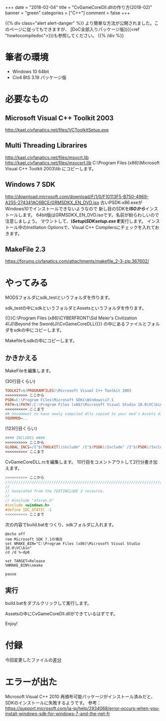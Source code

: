 +++
date = "2018-02-04"
title = "CvGameCoreDll.dllの作り方(2018-02)"
banner = "green"
categories = ["C++"]
comment = false
+++

{{% div class="alert alert-danger" %}}
より簡単な方法が公開されました。このページに従ってもできますが、
[DoC全部入りパッケージ版]({{<ref "howtocompiledoc">}})も参照してください。
{{% /div %}}

# 筆者の環境
- Windows 10 64bit
- Civ4 BtS 3.19 パッケージ版

# 必要なもの

## Microsoft Visual C++ Toolkit 2003
http://kael.civfanatics.net/files/VCToolkitSetup.exe

## Multi Threading Librarires
http://kael.civfanatics.net/files/msvcrt.lib
http://kael.civfanatics.net/files/msvcprt.lib
C:\Program Files (x86)\Microsoft Visual C++ Toolkit 2003\lib にコピーします。

## Windows 7 SDK
http://download.microsoft.com/download/F/1/0/F10113F5-B750-4969-A255-274341AC6BCE/GRMSDKX_EN_DVD.iso
古いPSDK-x86.exeがWindows10でインストールできないようなので
新し目のSDKを***ISOから***インストールします。
64bit版はGRMSDKX_EN_DVD.isoです。名前が紛らわしいので注意しましょう。
マウントして、***\\Setup\\SDKsetup.exeを***実行します。
インストール中のInstllation Optionsで、Visual C++ Compilersにチェックを入れておきます。

## MakeFile 2.3
https://forums.civfanatics.com/attachments/makefile_2-3-zip.367602/

# やってみる

<!--more-->

MODSフォルダにsdk_testというフォルダを作ります。

sdk_testの中にsdkというフォルダとAssetsというフォルダを作ります。

{{<path>}}C:\Program Files (x86)\CYBERFRONT\Sid Meier's Civilization 4(J)\Beyond the Sword(J)\CvGameCoreDLL\{{</path>}}
の中にあるファイルとフォルダをsdkの中にコピーします。

Makefileもsdkの中にコピーします。

## かきかえる
MakeFileを編集します。

(30行目くらい)
``` makefile
TOOLKIT=$(PROGRAMFILES)\Microsoft Visual C++ Toolkit 2003
>>>>>>>>>> ここから
PSDK=C:\Program Files\Microsoft SDKs\Windows\v7.1
PATH=$(PATH);C:\Program Files (x86)\Microsoft Visual Studio 10.0\VC\bin
<<<<<<<<<< ここまで
## Uncomment to have newly compiled dlls copied to your mod's Assets directory
YOURMOD=..
```

(123行目くらい)
``` makefile
#### INCLUDES ####
>>>>>>>>>> ここから
GLOBAL_INCS=/I"$(TOOLKIT)/include" /I"$(PSDK)/Include" /I"$(PSDK)/Include/mfc" /I"C:\Program Files (x86)\Microsoft Visual Studio 10.0\VC\include"
<<<<<<<<<< ここまで
```

CvGameCoreDLL.rcを編集します。
10行目をコメントアウトして2行分書き加えます。
``` c
>>>>>>>>>> ここから
/////////////////////////////////////////////////////////////////////////////
//
// Generated from the TEXTINCLUDE 2 resource.
//
// #include "afxres.h"
#include <windows.h>
#define IDC_STATIC -1
<<<<<<<<<< ここまで
```

次の内容でbuild.batをつくり、sdkフォルダに入れます。
``` shell
@echo off
rem Microsoft SDK 7.1の場合
set NMAKE_BIN="C:\Program Files (x86)\Microsoft Visual Studio 10.0\VC\bin"
cd /d %~dp0

set TARGET=Release
%NMAKE_BIN%\nmake

pause
```

## 実行

build.batをダブルクリックして実行します。

Assetsの中にCvGameCoreDll.dllができているはずです。

Enjoy!


# 付録
今回変更したファイルの[差分](/src/howtocompile_diff.zip)

# エラーが出た
Microsoft Visual C++ 2010 再頒布可能パッケージがインストール済みだと、
SDKのインストールに失敗するようです。
参考：
https://support.microsoft.com/ja-jp/help/2934068/error-occurs-when-you-install-windows-sdk-for-windows-7-and-the-net-fr
